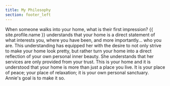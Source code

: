 ```yaml
---
title: My Philosophy
section: footer_left
---
```

When someone walks into your home, what is their first impression?  {{ site.profile.name }}
understands that your home is a direct statement of what interests you, where you
have been, and more importantly... who you are.  This understanding has equipped
her with the desire to not only strive to make your home look pretty, but rather
turn your home into a direct reflection of your own personal inner beauty.  She
understands that her services are only provided from your trust. This is your
home and it is understood that your home is more than just a place you live.
It is your place of peace; your place of relaxation; it is your own personal
sanctuary.  Annie's goal is to make it so.